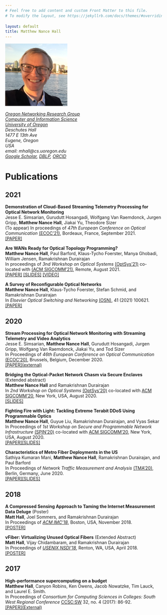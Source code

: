 ```yaml
---
# Feel free to add content and custom Front Matter to this file.
# To modify the layout, see https://jekyllrb.com/docs/themes/#overriding-theme-defaults

layout: default
title: Matthew Nance Hall
---
```

  
  <img height="200" width=
      "200" alt="Matthew Nance Hall" src=
      "portait.jpg" style="height: auto; width: auto\9;">
  <address>
	  <a href="http://onrg.gitlab.io">Oregon Networking Research Group</a><br>
    <a href="http://cs.uoregon.edu">Computer and Information Science</a><br>
    <a href="https://uoregon.edu">University of Oregon</a><br>
		  Deschutes Hall<br>
      1477 E 13th Ave<br>
      Eugene, Oregon<br>
      USA<br>
  </address>
  <address>
    email: mhall@cs.uoregon.edu<br>
    <a href="https://scholar.google.com/citations?hl=en&user=ED-UBG8AAAAJ">Google Scholar</a>,
    <a href="https://dblp.org/pid/270/6076.html">DBLP</a>,
	  <a href="https://orcid.org/0000-0002-0802-2920">ORCID</a>
  </address>

<!-- # Matthew Nance Hall
### PhD Candidate, University of Oregon, Computer and Information Science. Drummer and Networking Person

## About
(This site is currently under construction.) 

I’m a PhD candidate in the Oregon Networking Research Group at the University of Oregon. I work with Prof. Ramakrishnan Durairajan on novel frameworks for reconfigurable optical networks and applications thereof. --> 

# Publications

## 2021
**Demonstration of Cloud-Based Streaming Telemetry Processing for Optical Network Monitoring**\
Jesse E. Simsarian, Gurudutt Hosangadi, Wolfgang Van Raemdonck, Jurgen Gripp, **Matthew Nance Hall**, Jiakai Yu, Theodore Sizer \
(To appear) In proceedings of *47th European Conference on Optical Communication* [(ECOC’21)](https://www.ecoc2021.org/), Bordeaux, France, September 2021.\
[[PAPER]]({{site.baseurl}}/)


**Are WANs Ready for Optical Topology Programming?**\
**Matthew Nance Hall**, Paul Barford, Klaus-Tycho Foerster, Manya Ghobadi, William Jensen, Ramakrishnan Durairajan\
In proceedings of *3nd Workshop on Optical Systems* [(OptSys’21)](https://conferences.sigcomm.org/sigcomm/2021/workshop-optsys.html) co-located with [(ACM SIGCOMM’21)](https://conferences.sigcomm.org/sigcomm/2021/), Remote, August 2021.\
[[PAPER]]({{site.baseurl}}/papers/OptSys_2021_TP.pdf) [[SLIDES]]({{site.baseurl}}/slides/OptSys_2021_TP.pdf) [[VIDEO]](https://www.youtube.com/watch?v=tuYUyAo0RBM)


**A Survey of Reconfigurable Optical Networks**\
**Matthew Nance Hall**, Klaus-Tycho Foerster, Stefan Schmid, and Ramakrishnan Durairajan\
In *Elsevier Optical Switching and Networking* [(OSN)](https://www.journals.elsevier.com/optical-switching-and-networking), 41 (2021) 100621.\
[[PAPER]]({{site.baseurl}}/papers/OSN_2021_ReNetsSurvey.pdf)

## 2020

**Stream Processing for Optical Network Monitoring with Streaming Telemetry and Video Analytics**\
Jesse E. Simsarian, **Matthew Nance Hall**, Gurudutt Hosangadi, Jurgen Gripp, Wolfgang Van Raemdonck, Jiakai Yu, and Tod Sizer\
In Proceedings of *46th European Conference on Optical Communication* [(ECOC’20)](https://ecoco2020.org/), Brussels, Belgium, December 2020.\
[[PAPER]\(external\)](https://ieeexplore.ieee.org/abstract/document/9333169)

**Bridging the Optical-Packet Network Chasm via Secure Enclaves** (Extended abstract)\
**Matthew Nance Hall** and Ramakrishnan Durairajan\
In *2nd Workshop on Optical Systems* [(OptSys’20)](https://ecoco2020.org/) co-located with [ACM SIGCOMM’20](https://conferences.sigcomm.org/sigcomm/2020/), New York, USA, August 2020.\
[[SLIDES]]({{site.baseurl}}/slides/OptSys2020.pdf)

**Fighting Fire with Light: Tackling Extreme Terabit DDoS Using Programmable Optics**\
**Matthew Nance Hall**, Guyue Liu, Ramakrishnan Durairajan, and Vyas Sekar\
In Proceedings of *1st Workshop on Secure and Programmable Network Infrastructure* [(SPIN’20)](https://conferences.sigcomm.org/sigcomm/2020/workshop-spin.html) co-located with [ACM SIGCOMM’20](https://conferences.sigcomm.org/sigcomm/2020/), New York, USA, August 2020.\
[[PAPER]]({{site.baseurl}}/papers/SPIN20_DDoS_Defense.pdf)[[SLIDES]]({{site.baseurl}}/slides/Fighting_Fire_with_Light.pdf)

**Characteristics of Metro Fiber Deployments in the US**\
Sathiya Kumaran Mani, **Matthew Nance Hall**, Ramakrishnan Durairajan, and Paul Barford\
In Proceedings of *Network Traffic Measurement and Analysis* [(TMA’20)](https://tma.ifip.org/2020/), Berlin, Germany, June 2020.\
[[PAPER]]({{site.baseurl}}/papers/TMA2020-metroFiber.pdf)[[SLIDES]]({{site.baseurl}}/slides/TMA2020-metroFiber-slides.pdf)

## 2018

**A Compressed Sensing Approach to Taming the Internet Measurement Data Deluge** (Poster)\
**Matt Hall**, Joel Sommers, and Ramakrishnan Durairajan\
In Proceedings of [*ACM IMC’18*](http://conferences2.sigcomm.org/imc/2018/), Boston, USA, November 2018.\
[[POSTER]]({{site.baseurl}}/posters/IMC-2018a.pdf#view=FitH)

**vFiber: Virtualizing Unused Optical Fibers** (Extended Abstract)\
**Matt Hall**, Vijay Chidambaram, and Ramakrishnan Durairajan\
In Proceedings of [*USENIX NSDI’18*](https://www.usenix.org/conference/nsdi18), Renton, WA, USA, April 2018.\
[[POSTER]]({{site.baseurl}}/posters/NSDI-2018.pdf#view=FitH)

## 2017

**High-performance supercomputing on a budget**\
**Matthew Hall**, Canyon Robins, Ken Owens, Jacob Nowatzke, Tim Lauck, and Laurel E. Smith.\
In Proceedings of *Consortium for Computing Sciences in Colleges: South West Regional Conference* [CCSC:SW](http://www.ccsc.org/southwestern/2017/index.php) 32, no. 4 (2017): 86-92.\
[[PAPER]\(External\)](https://dl.acm.org/doi/abs/10.5555/3055338.3055354)

